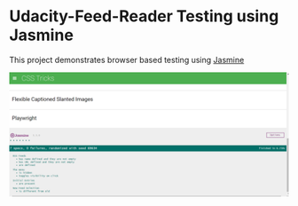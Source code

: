 # Udacity-Feed-Reader Testing using Jasmine 

This project demonstrates browser based testing using [Jasmine](http://jasmine.github.io/)

![Screenshot](Jasmine.png)
